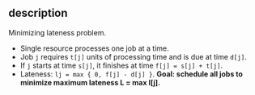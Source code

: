 
## description

Minimizing lateness problem.
* Single resource processes one job at a time.
* Job `j` requires `t[j]` units of processing time and is due at time `d[j]`.
* If `j` starts at time `s[j]`, it finishes at time `f[j] = s[j] + t[j]`.
* Lateness: `lj = max { 0, f[j] - d[j] }`.
**Goal: schedule all jobs to minimize maximum lateness L = max l[j].**

## 